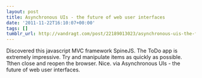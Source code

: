 ```yaml
---
layout: post
title: Asynchronous UIs - the future of web user interfaces
date: '2011-11-22T16:10:07+00:00'
tags: []
tumblr_url: http://vandragt.com/post/22189013023/asynchronous-uis-the-future-of-web-user-interfaces
---
```

Discovered this javascript MVC framework SpineJS. The ToDo app is extremely impressive. Try and manipulate items as quickly as possible. Tthen close and reopen the browser. Nice.
via Asynchronous UIs - the future of web user interfaces.
